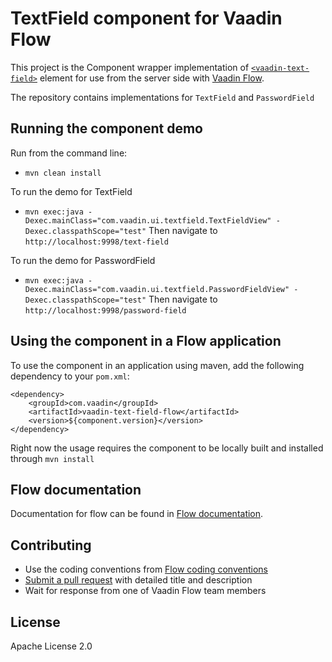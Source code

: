 # TextField component for Vaadin Flow

This project is the Component wrapper implementation of [`<vaadin-text-field>`](https://github.com/vaadin/vaadin-text-field) element
for use from the server side with [Vaadin Flow](https://github.com/vaadin/flow).

The repository contains implementations for `TextField` and `PasswordField`

## Running the component demo
Run from the command line:
- `mvn clean install`

To run the demo for TextField
- `mvn exec:java -Dexec.mainClass="com.vaadin.ui.textfield.TextFieldView" -Dexec.classpathScope="test"`
Then navigate to `http://localhost:9998/text-field`

To run the demo for PasswordField
- `mvn exec:java -Dexec.mainClass="com.vaadin.ui.textfield.PasswordFieldView" -Dexec.classpathScope="test"`
Then navigate to `http://localhost:9998/password-field`

## Using the component in a Flow application
To use the component in an application using maven, 
add the following dependency to your `pom.xml`:
```
<dependency>
    <groupId>com.vaadin</groupId>
    <artifactId>vaadin-text-field-flow</artifactId>
    <version>${component.version}</version>
</dependency>
```
Right now the usage requires the component to be locally built and installed through `mvn install`

## Flow documentation
Documentation for flow can be found in [Flow documentation](https://github.com/vaadin/flow/blob/master/flow-documentation/Overview.asciidoc).

## Contributing
- Use the coding conventions from [Flow coding conventions](https://github.com/vaadin/flow/tree/master/eclipse)
- [Submit a pull request](https://www.digitalocean.com/community/tutorials/how-to-create-a-pull-request-on-github) with detailed title and description
- Wait for response from one of Vaadin Flow team members

## License
Apache License 2.0
